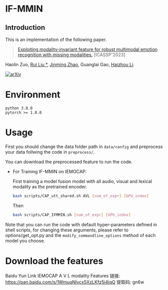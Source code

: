 # IF-MMIN

 
## Introduction
This is an implementation of the following paper.
> [Exploiting modality-invariant feature for robust multimodal emotion recognition with missing modalities.](https://arxiv.org/abs/2210.15359)
> [ICASSP'2023]

Haolin Zuo, [Rui Liu *](https://ttslr.github.io/), [Jinming Zhao](https://scholar.google.com/citations?user=XskCnD8AAAAJ&hl=en), Guanglai Gao, [Haizhou Li](https://colips.org/~eleliha/).
 

[![arXiv](https://img.shields.io/badge/arXiv-Paper-<COLOR>.svg)](https://arxiv.org/abs/2210.15359)




# Environment

``` 
python 3.8.0
pytorch >= 1.0.0
```

# Usage

First you should change the data folder path in ```data/config``` and preprocess your data follwing the code in ```preprocess/```.

You can download the preprocessed feature to run the code.

+ For Training IF-MMIN on IEMOCAP:

    First training a model fusion model with all audio, visual and lexical modality as the pretrained encoder.

    ```bash
    bash scripts/CAP_utt_shared.sh AVL [num_of_expr] [GPU_index]
    ```

    Then

    ```bash
    bash scripts/CAP_IFMMIN.sh [num_of_expr] [GPU_index]
    ```


Note that you can run the code with default hyper-parameters defined in shell scripts, for changing these arguments, please refer to options/get_opt.py and the ```modify_commandline_options``` method of each model you choose.

# Download the features
Baidu Yun Link
IEMOCAP A V L modality Features
链接: https://pan.baidu.com/s/1WmuqNlvcs5XzLKfz5i4iqQ 提取码: gn6w 

